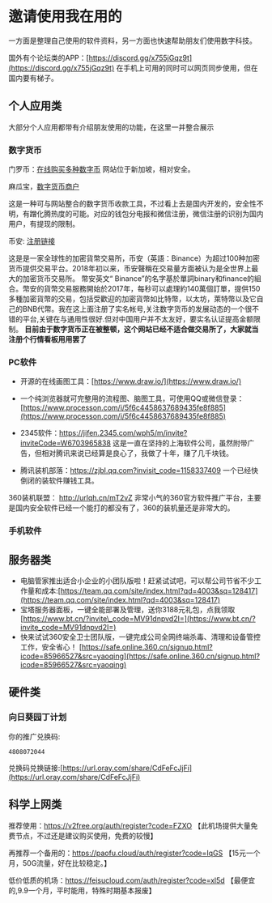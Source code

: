 # 邀请使用我在用的

一方面是整理自己使用的软件资料，另一方面也快速帮助朋友们使用数字科技。

国外有个论坛类的APP：[https://discord.gg/x755jGqz9t](https://discord.gg/x755jGqz9t) 在手机上可用的同时可以网页同步使用，但在国内要有梯子。

## 个人应用类

大部分个人应用都带有介绍朋友使用的功能，在这里一并整合展示

### 数字货币
门罗币：[在线购买多种数字币](https://agoradesk.com/buy-bitcoin-with-sgd-in-singapore?rc=w9vv) 网站位于新加坡，相对安全。

麻瓜宝，[数字货币商户](https://merchants.mugglepay.com/user/register?ref=MPRM5)

这是一种可与网站整合的数字货币收款工具，不过看上去是国内开发的，安全性不明，有蹭化腾热度的可能。对应的钱包分电报和微信注册，微信注册的识别为国内用户，有提现的限制。

币安: [注册链接](https://www.binance.com/zh-CN/register?ref=153293246)

这是是一家全球性的加密貨幣交易所，币安（英語：Binance）为超过100种加密货币提供交易平台。2018年初以来，币安聲稱在交易量方面被认为是全世界上最大的加密货币交易所。 幣安英文“ Binance”的名字基於單詞binary和finance的組合。幣安的貨幣交易服務開始於2017年，每秒可以處理約140萬個訂單，提供150多種加密貨幣的交易，包括受歡迎的加密貨幣如比特幣，以太坊，萊特幣以及它自己的BNB代幣。我在这上面注册了实名帐号,关注数字货币的发展动态的一个很不错的平台,关键在与通用性很好.但对中国用户并不太友好，要实名认证提高金额限制。 **目前由于数字货币正在被整顿，这个网站已经不适合做交易所了，大家就当注册个行情看板用用罢了**

### PC软件

* 开源的在线画图工具：[https://www.draw.io/](https://www.draw.io/)

* 一个纯浏览器就可完整用的流程图、脑图工具，可使用QQ或微信登录：[https://www.processon.com/i/5f6c4458637689435fe8f885](https://www.processon.com/i/5f6c4458637689435fe8f885)

* 2345软件：https://jifen.2345.com/wph5/m/invite?inviteCode=W6703965838 这是一直在坚持的上海软件公司，虽然附带广告，但相对腾讯来说已经算是良心了，我做了十年，赚了几千块钱。

* 腾讯装机部落：https://zjbl.qq.com?invisit_code=1158337409 一个已经快倒闭的装软件赚钱工具。

360装机联盟： http://urlqh.cn/mT2vZ 非常小气的360官方软件推广平台，主要是国内安全软件已经一个能打的都没有了，360的装机量还是非常大的。

### 手机软件

## 服务器类

* 电脑管家推出适合小企业的小团队版啦！赶紧试试吧，可以帮公司节省不少工作量和成本:[https://team.qq.com/site/index.html?qd=4003&sq=128417](https://team.qq.com/site/index.html?qd=4003&sq=128417)
* 宝塔服务器面板，一键全能部署及管理，送你3188元礼包，点我领取[https://www.bt.cn/?invite\_code=MV91dnpvd2I=](https://www.bt.cn/?invite_code=MV91dnpvd2I=)
* 快来试试360安全卫士团队版，一键完成公司全网终端杀毒、清理和设备管控工作，安全省心！ [https://safe.online.360.cn/signup.html?icode=85966527&src=yaoqing](https://safe.online.360.cn/signup.html?icode=85966527&src=yaoqing)

## 硬件类

### 向日葵园丁计划

你的推广兑换码:

```text
4808072044
```

兑换码兑换链接:[https://url.oray.com/share/CdFeFcJjFi](https://url.oray.com/share/CdFeFcJjFi)

## 科学上网类

推荐使用：https://v2free.org/auth/register?code=FZXO 【此机场提供大量免费节点，不过还是建议购买使用，免费的较慢】

再推荐一个备用的：https://paofu.cloud/auth/register?code=IqGS 【15元一个月，50G流量，好在比较稳定。】

低价低质的机场：https://feisucloud.com/auth/register?code=xl5d 【最便宜的,9.9一个月，平时能用，特殊时期基本报废】

